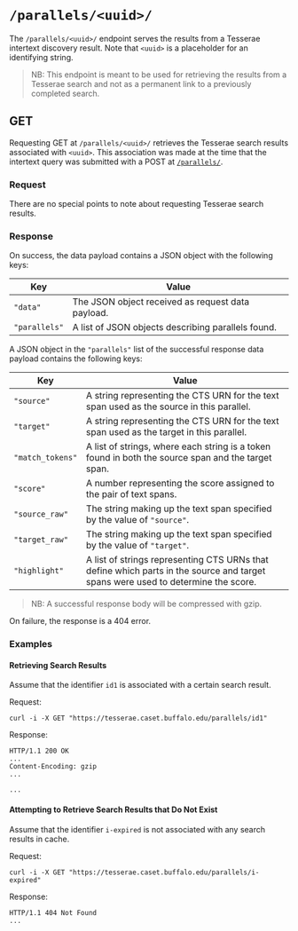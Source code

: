 # `/parallels/<uuid>/`

The `/parallels/<uuid>/` endpoint serves the results from a Tesserae intertext discovery result.  Note that `<uuid>` is a placeholder for an identifying string.

> NB:  This endpoint is meant to be used for retrieving the results from a Tesserae search and not as a permanent link to a previously completed search.

## GET

Requesting GET at `/parallels/<uuid>/` retrieves the Tesserae search results associated with `<uuid>`.  This association was made at the time that the intertext query was submitted with a POST at [`/parallels/`](parallels.md).

### Request

There are no special points to note about requesting Tesserae search results.

### Response

On success, the data payload contains a JSON object with the following keys:

|Key|Value|
|---|---|
|`"data"`|The JSON object received as request data payload.|
|`"parallels"`|A list of JSON objects describing parallels found.|

A JSON object in the `"parallels"` list of the successful response data payload contains the following keys:

|Key|Value|
|---|---|
|`"source"`|A string representing the CTS URN for the text span used as the source in this parallel.|
|`"target"`|A string representing the CTS URN for the text span used as the target in this parallel.|
|`"match_tokens"`|A list of strings, where each string is a token found in both the source span and the target span.|
|`"score"`|A number representing the score assigned to the pair of text spans.|
|`"source_raw"`|The string making up the text span specified by the value of `"source"`.|
|`"target_raw"`|The string making up the text span specified by the value of `"target"`.|
|`"highlight"`|A list of strings representing CTS URNs that define which parts in the source and target spans were used to determine the score.|

> NB:  A successful response body will be compressed with gzip.

On failure, the response is a 404 error.

### Examples

#### Retrieving Search Results

Assume that the identifier `id1` is associated with a certain search result.

Request:

```
curl -i -X GET "https://tesserae.caset.buffalo.edu/parallels/id1"
```

Response:

```
HTTP/1.1 200 OK
...
Content-Encoding: gzip
...

...
```

#### Attempting to Retrieve Search Results that Do Not Exist

Assume that the identifier `i-expired` is not associated with any search results in cache.

Request:

```
curl -i -X GET "https://tesserae.caset.buffalo.edu/parallels/i-expired"
```

Response:

```
HTTP/1.1 404 Not Found
...
```
